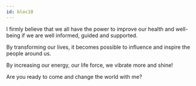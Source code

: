 ```yaml
---
id: bloc10
---
```


I firmly believe that we all have the power to improve our health and well-being if we are well informed, guided and supported.

By transforming our lives, it becomes possible to influence and inspire the people around us.

By increasing our energy, our life force, we vibrate more and shine!

Are you ready to come and change the world with me?